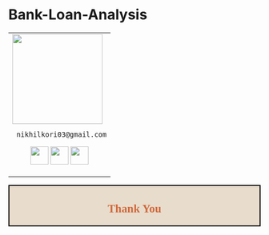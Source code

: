 # Bank-Loan-Analysis



<table>
<tr>
<td>
     <img src="https://avatars.githubusercontent.com/u/152955475?s=400&u=a4c92fe2b757b82173b9469b771153177034a7ab&v=4" width="180"/>
     
     nikhilkori03@gmail.com

<p align="center">
<a href = "https://github.com/Nikhilkori03"><img src = "http://www.iconninja.com/files/241/825/211/round-collaboration-social-github-code-circle-network-icon.svg" width="36" height = "36"/></a>
<a href = "https://www.linkedin.com/in/nikhil-kori-31664a2a3//"><img src = "http://www.iconninja.com/files/863/607/751/network-linkedin-social-connection-circular-circle-media-icon.svg" width="36" height="36"/></a>
<a href = "https://www.novypro.com/profile_projects/nikhilkori"><img src="https://cdn.icon-icons.com/icons2/3070/PNG/512/portfolio_briefcase_showcase_business_adobe_portfolio_icon_191043.png" width="36" height="36"/></a>
</p>
</td>
</tr> 
  </table>

<div style="display:fill;
            border-radius: false;
            border-style: solid;
            border-color:#000000;
            border-style: false;
            border-width: 2px;
            color:#CF673A;
            font-size:15px;
            font-family: Georgia;
            background-color:#E8DCCC;
            text-align:center;
            letter-spacing:0.1px;
            padding: 0.1em;">

## Thank You
  

